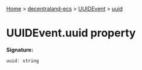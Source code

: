 [Home](./index) &gt; [decentraland-ecs](./decentraland-ecs.md) &gt; [UUIDEvent](./decentraland-ecs.uuidevent.md) &gt; [uuid](./decentraland-ecs.uuidevent.uuid.md)

# UUIDEvent.uuid property


**Signature:**
```javascript
uuid: string
```

